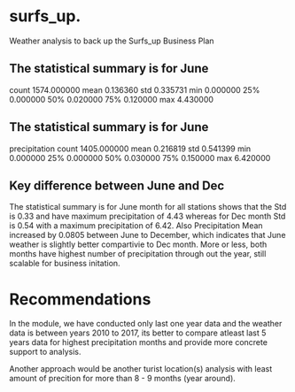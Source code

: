 # surfs_up.
Weather analysis to back up the Surfs_up Business Plan


## The statistical summary is for June

count	1574.000000
mean	0.136360
std	0.335731
min	0.000000
25%	0.000000
50%	0.020000
75%	0.120000
max	4.430000


## The statistical summary is for June
precipitation
count	1405.000000
mean	0.216819
std	0.541399
min	0.000000
25%	0.000000
50%	0.030000
75%	0.150000
max	6.420000

## Key difference between June and Dec
The statistical summary is for June month for all stations shows that the Std is 0.33 and have maximum precipitation of 4.43 whereas for Dec month Std is 0.54 with a maximum precipitation of 6.42. Also Precipitation Mean increased by 0.0805 between June to December, which indicates that June weather is slightly better compartivie to Dec month. More or less, both months have highest number of precipitation through out the year, still scalable for business initation.

# Recommendations
In the module, we have conducted only last one year data and the weather data is between years 2010 to 2017, its better to compare atleast last 5 years data for highest precipitation months and provide more concrete support to analysis.

Another approach would be another turist location(s) analysis with least amount of precition for more than 8 - 9 months (year around).
